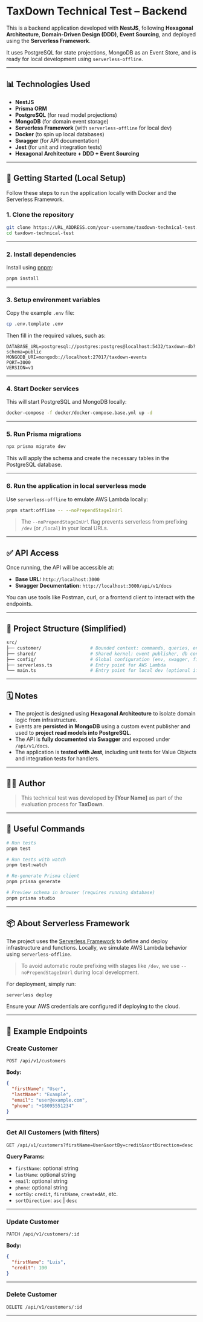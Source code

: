 # TaxDown Technical Test – Backend

This is a backend application developed with **NestJS**, following **Hexagonal Architecture**, **Domain-Driven Design (DDD)**, **Event Sourcing**, and deployed using the **Serverless Framework**.

It uses PostgreSQL for state projections, MongoDB as an Event Store, and is ready for local development using `serverless-offline`.

---

## 📊 Technologies Used

- **NestJS**
- **Prisma ORM**
- **PostgreSQL** (for read model projections)
- **MongoDB** (for domain event storage)
- **Serverless Framework** (with `serverless-offline` for local dev)
- **Docker** (to spin up local databases)
- **Swagger** (for API documentation)
- **Jest** (for unit and integration tests)
- **Hexagonal Architecture + DDD + Event Sourcing**

---

## 🚀 Getting Started (Local Setup)

Follow these steps to run the application locally with Docker and the Serverless Framework.

### 1. Clone the repository

```bash
git clone https://URL_ADDRESS.com/your-username/taxdown-technical-test.git
cd taxdown-technical-test
```

---

### 2. Install dependencies

Install using [pnpm](https://pnpm.io/):

```bash
pnpm install
```

---

### 3. Setup environment variables

Copy the example `.env` file:

```bash
cp .env.template .env
```

Then fill in the required values, such as:

```dotenv
DATABASE_URL=postgresql://postgres:postgres@localhost:5432/taxdown-db?schema=public
MONGODB_URI=mongodb://localhost:27017/taxdown-events
PORT=3000
VERSION=v1
```

---

### 4. Start Docker services

This will start PostgreSQL and MongoDB locally:

```bash
docker-compose -f docker/docker-compose.base.yml up -d
```

---

### 5. Run Prisma migrations

```bash
npx prisma migrate dev
```

This will apply the schema and create the necessary tables in the PostgreSQL database.

---

### 6. Run the application in local serverless mode

Use `serverless-offline` to emulate AWS Lambda locally:

```bash
pnpm start:offline -- --noPrependStageInUrl
```

> The `--noPrependStageInUrl` flag prevents serverless from prefixing `/dev` (or `/local`) in your local URLs.

---

## ✅ API Access

Once running, the API will be accessible at:

- **Base URL:** `http://localhost:3000`
- **Swagger Documentation:** `http://localhost:3000/api/v1/docs`

You can use tools like Postman, curl, or a frontend client to interact with the endpoints.

---

## 📂 Project Structure (Simplified)

```bash
src/
├── customer/                  # Bounded context: commands, queries, entities, VO, exceptions, etc.
├── shared/                    # Shared kernel: event publisher, db connections, filters, etc.
├── config/                    # Global configuration (env, swagger, filters)
├── serverless.ts              # Entry point for AWS Lambda
└── main.ts                    # Entry point for local dev (optional if not used)
```

---

## 🗓 Notes

- The project is designed using **Hexagonal Architecture** to isolate domain logic from infrastructure.
- Events are **persisted in MongoDB** using a custom event publisher and used to **project read models into PostgreSQL**.
- The API is **fully documented via Swagger** and exposed under `/api/v1/docs`.
- The application is **tested with Jest**, including unit tests for Value Objects and integration tests for handlers.

---

## 🧑‍💻 Author

> This technical test was developed by **[Your Name]** as part of the evaluation process for **TaxDown**.

---

## 💪 Useful Commands

```bash
# Run tests
pnpm test

# Run tests with watch
pnpm test:watch

# Re-generate Prisma client
pnpm prisma generate

# Preview schema in browser (requires running database)
pnpm prisma studio
```

---

## 📦 About Serverless Framework

The project uses the [Serverless Framework](https://www.serverless.com/) to define and deploy infrastructure and functions. Locally, we simulate AWS Lambda behavior using `serverless-offline`.

> To avoid automatic route prefixing with stages like `/dev`, we use `--noPrependStageInUrl` during local development.

For deployment, simply run:

```bash
serverless deploy
```

Ensure your AWS credentials are configured if deploying to the cloud.

---

## 🔢 Example Endpoints

### Create Customer

```http
POST /api/v1/customers
```

**Body:**

```json
{
  "firstName": "User",
  "lastName": "Example",
  "email": "user@example.com",
  "phone": "+18095551234"
}
```

---

### Get All Customers (with filters)

```http
GET /api/v1/customers?firstName=User&sortBy=credit&sortDirection=desc
```

**Query Params:**

- `firstName`: optional string
- `lastName`: optional string
- `email`: optional string
- `phone`: optional string
- `sortBy`: `credit`, `firstName`, `createdAt`, etc.
- `sortDirection`: `asc` | `desc`

---

### Update Customer

```http
PATCH /api/v1/customers/:id
```

**Body:**

```json
{
  "firstName": "Luis",
  "credit": 100
}
```

---

### Delete Customer

```http
DELETE /api/v1/customers/:id
```

---
